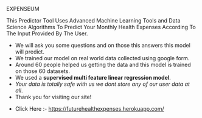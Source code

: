 EXPENSEUM

This Predictor Tool Uses Advanced Machine Learning Tools and Data Science Algorithms To Predict Your Monthly Health Expenses According To The Input Provided By The User.

- We will ask you some questions and on those this answers this model will predict.
- We trained our model on real world data collected using google form. 
- Around 60 people helped us getting the data and this model is trained on those 60 datasets.
- We used a <strong>supervised multi feature linear regression model</strong>.
- <i>Your data is totally safe with us we dont store any of our user data at all</i>.
- Thank you for visiting our site!

* Click Here :- https://futurehealthexpenses.herokuapp.com/
